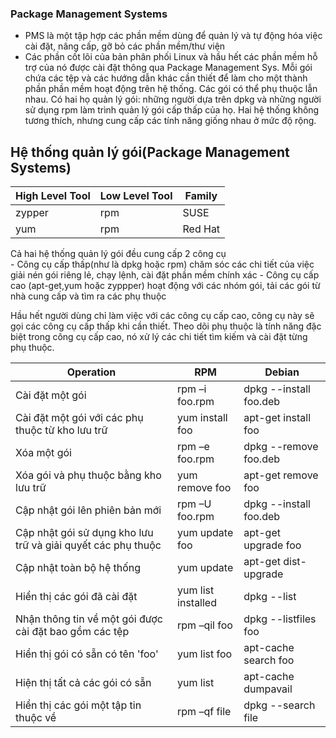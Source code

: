 ### Package Management Systems
- PMS là một tập hợp các phần mềm dùng để quản lý và tự động hóa việc cài đặt, nâng cấp, gỡ bỏ các phần mềm/thư viện
- Các phần cốt lõi của bản phân phối Linux và hầu hết các phần mềm hỗ trợ của nó được cài đặt thông qua Package Management Sys. Mỗi gói chứa các tệp và các hướng dẫn khác cần thiết để làm cho một thành phần phần mềm hoạt động trên hệ thống. Các gói có thể phụ thuộc lẫn nhau. Có hai họ quản lý gói: những người dựa trên dpkg và những người sử dụng rpm làm trình quản lý gói cấp thấp của họ. Hai hệ thống không tương thích, nhưng cung cấp các tính năng giống nhau ở mức độ rộng.
## Hệ thống quản lý gói(Package Management Systems)
| High Level Tool | Low Level Tool | Family |
| ----- | ----- | ----- |
| zypper | rpm | SUSE |
| yum | rpm | Red Hat |

Cả hai hệ thống quản lý gói đều cung cấp 2 công cụ   
    - Công cụ cấp thấp(như là dpkg hoặc rpm) chăm sóc các chi tiết của việc giải nén gói riêng lẻ, chạy lệnh, cài đặt phần mềm chính xác
    - Công cụ cấp cao (apt-get,yum hoặc zyppper) hoạt động với các nhóm gói, tải các gói từ nhà cung cấp và tìm ra các phụ thuộc

Hầu hết người dùng chỉ làm việc với các công cụ cấp cao, công cụ này sẽ gọi các công cụ cấp thấp khi cần thiết. Theo dõi phụ thuộc là tính năng đặc biệt trong công cụ cấp cao, nó xử lý các chi tiết tìm kiếm và cài đặt từng phụ thuộc.

| Operation | RPM | Debian |
| ----- | ----- | ----- |
| Cài đặt một gói | rpm –i foo.rpm | dpkg --install foo.deb|
| Cài đặt một gói với các phụ thuộc từ kho lưu trữ | yum install foo |  apt-get install foo |
| Xóa một gói | rpm –e foo.rpm | dpkg --remove foo.deb |
| Xóa gói và phụ thuộc bằng kho lưu trữ | yum remove foo | apt-get remove foo |
| Cập nhật gói lên phiên bản mới | rpm –U foo.rpm | dpkg --install foo.deb |
| Cập nhật gói sử dụng kho lưu trữ và giải quyết các phụ thuộc | yum update foo | apt-get upgrade foo |
| Cập nhật toàn bộ hệ thống | yum update | apt-get dist-upgrade |
| Hiển thị các gói đã cài đặt | yum list installed |dpkg --list |
| Nhận thông tin về một gói được cài đặt bao gồm các tệp | rpm –qil foo | dpkg --listfiles foo |
| Hiển thị gói có sẵn có tên 'foo' | yum list foo | apt-cache search foo | 
| Hiện thị tất cả các gói có sẵn | yum list | apt-cache dumpavail |
| Hiển thị các gói một tập tin thuộc về | rpm –qf file | dpkg --search file |S
